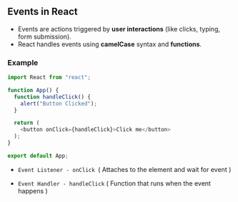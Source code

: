 ## Events in React

- Events are actions triggered by **user interactions** (like clicks, typing, form submission).
- React handles events using **camelCase** syntax and **functions**.


###  Example

```js
import React from "react";

function App() {
  function handleClick() {
    alert("Button Clicked");
  }

  return (
    <button onClick={handleClick}>Click me</button>
  );
}

export default App;
```


- `Event Listener - onClick `( Attaches to the  element and wait for event )

- `Event Handler - handleClick` ( Function that runs when the event happens )